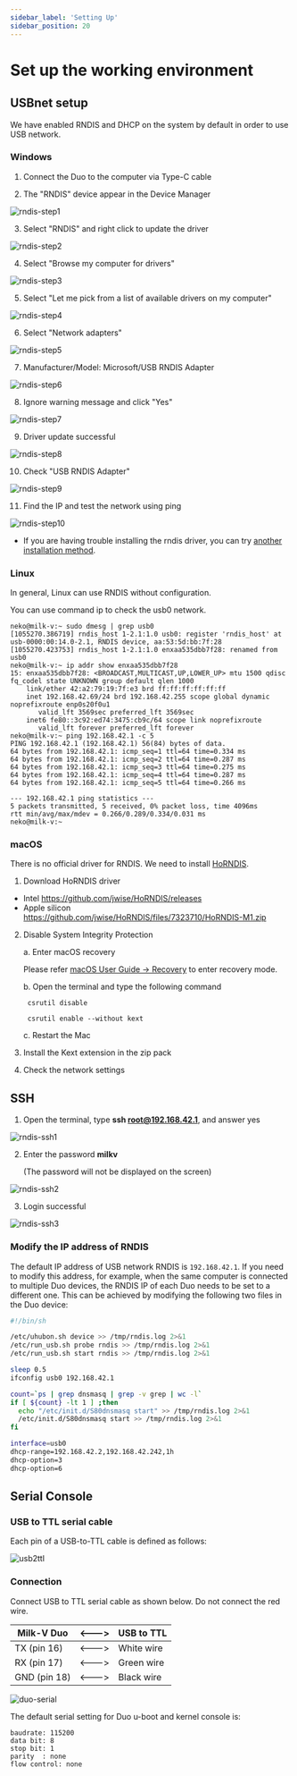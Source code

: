 ```yaml
---
sidebar_label: 'Setting Up'
sidebar_position: 20
---
```


# Set up the working environment

## USBnet setup

We have enabled RNDIS and DHCP on the system by default in order to use USB network.

### Windows

1. Connect the Duo to the computer via Type-C cable

2. The "RNDIS" device appear in the Device Manager

![rndis-step1](/docs/duo/rndis-step1.png)

3. Select "RNDIS" and right click to update the driver

![rndis-step2](/docs/duo/rndis-step2.png)

4. Select "Browse my computer for drivers"

![rndis-step3](/docs/duo/rndis-step3.png)

5. Select "Let me pick from a list of available drivers on my computer"

![rndis-step4](/docs/duo/rndis-step4.png)

6. Select "Network adapters"

![rndis-step5](/docs/duo/rndis-step5.png)

7. Manufacturer/Model: Microsoft/USB RNDIS Adapter

![rndis-step6](/docs/duo/rndis-step6.png)

8. Ignore warning message and click "Yes"

![rndis-step7](/docs/duo/rndis-step7.png)

9. Driver update successful

![rndis-step8](/docs/duo/rndis-step8.png)

10. Check "USB RNDIS Adapter"

![rndis-step9](/docs/duo/rndis-step9.png)

11. Find the IP and test the network using ping

![rndis-step10](/docs/duo/rndis-step10.png)

* If you are having trouble installing the rndis driver, you can try [another installation method](./windows-rndis-dirver).

### Linux

In general, Linux can use RNDIS without configuration.

You can use command ip to check the usb0 network.

```
neko@milk-v:~ sudo dmesg | grep usb0
[1055270.386719] rndis_host 1-2.1:1.0 usb0: register 'rndis_host' at usb-0000:00:14.0-2.1, RNDIS device, aa:53:5d:bb:7f:28
[1055270.423753] rndis_host 1-2.1:1.0 enxaa535dbb7f28: renamed from usb0
neko@milk-v:~ ip addr show enxaa535dbb7f28
15: enxaa535dbb7f28: <BROADCAST,MULTICAST,UP,LOWER_UP> mtu 1500 qdisc fq_codel state UNKNOWN group default qlen 1000
    link/ether 42:a2:79:19:7f:e3 brd ff:ff:ff:ff:ff:ff
    inet 192.168.42.69/24 brd 192.168.42.255 scope global dynamic noprefixroute enp0s20f0u1
       valid_lft 3569sec preferred_lft 3569sec
    inet6 fe80::3c92:ed74:3475:cb9c/64 scope link noprefixroute
       valid_lft forever preferred_lft forever
neko@milk-v:~ ping 192.168.42.1 -c 5
PING 192.168.42.1 (192.168.42.1) 56(84) bytes of data.
64 bytes from 192.168.42.1: icmp_seq=1 ttl=64 time=0.334 ms
64 bytes from 192.168.42.1: icmp_seq=2 ttl=64 time=0.287 ms
64 bytes from 192.168.42.1: icmp_seq=3 ttl=64 time=0.275 ms
64 bytes from 192.168.42.1: icmp_seq=4 ttl=64 time=0.287 ms
64 bytes from 192.168.42.1: icmp_seq=5 ttl=64 time=0.266 ms

--- 192.168.42.1 ping statistics ---
5 packets transmitted, 5 received, 0% packet loss, time 4096ms
rtt min/avg/max/mdev = 0.266/0.289/0.334/0.031 ms
neko@milk-v:~ 
```

### macOS

There is no official driver for RNDIS. We need to install [HoRNDIS](https://joshuawise.com/horndis).

1. Download HoRNDIS driver
  - Intel https://github.com/jwise/HoRNDIS/releases
  - Apple silicon https://github.com/jwise/HoRNDIS/files/7323710/HoRNDIS-M1.zip

2. Disable System Integrity Protection

    a. Enter macOS recovery

    Please refer [macOS User Guide -> Recovery](https://support.apple.com/en-hk/guide/mac-help/mchl338cf9a8/mac) to enter recovery mode.

    b. Open the terminal and type the following command

   ```
    csrutil disable

    csrutil enable --without kext
   ```

    c. Restart the Mac

3. Install the Kext extension in the zip pack

4. Check the network settings

## SSH

1. Open the terminal, type **ssh root@192.168.42.1**, and answer yes

![rndis-ssh1](/docs/duo/rndis-ssh1.png)

2. Enter the password **milkv** 

    (The password will not be displayed on the screen)

![rndis-ssh2](/docs/duo/rndis-ssh2.png)

3. Login successful

![rndis-ssh3](/docs/duo/rndis-ssh3.png)

### Modify the IP address of RNDIS

The default IP address of USB network RNDIS is `192.168.42.1`. If you need to modify this address, for example, when the same computer is connected to multiple Duo devices, the RNDIS IP of each Duo needs to be set to a different one. This can be achieved by modifying the following two files in the Duo device:

```bash {8} showLineNumbers title="/mnt/system/usb-rndis.sh"
#!/bin/sh

/etc/uhubon.sh device >> /tmp/rndis.log 2>&1
/etc/run_usb.sh probe rndis >> /tmp/rndis.log 2>&1
/etc/run_usb.sh start rndis >> /tmp/rndis.log 2>&1

sleep 0.5
ifconfig usb0 192.168.42.1

count=`ps | grep dnsmasq | grep -v grep | wc -l`
if [ ${count} -lt 1 ] ;then
  echo "/etc/init.d/S80dnsmasq start" >> /tmp/rndis.log 2>&1
  /etc/init.d/S80dnsmasq start >> /tmp/rndis.log 2>&1
fi
```

```bash {2} showLineNumbers title="/etc/dnsmasq.conf"
interface=usb0
dhcp-range=192.168.42.2,192.168.42.242,1h
dhcp-option=3
dhcp-option=6
```

## Serial Console

### USB to TTL serial cable

Each pin of a USB-to-TTL cable is defined as follows:

![usb2ttl](/docs/duo/usb2ttl.jpg)

### Connection

Connect USB to TTL serial cable as shown below. Do not connect the red wire.


| Milk-V Duo   | \<---> | USB to TTL |
| ------------ | ------ | ---------- |
| TX (pin 16)  | \<---> | White wire |
| RX (pin 17)  | \<---> | Green wire |
| GND (pin 18) | \<---> | Black wire |


![duo-serial](/docs/duo/duo-serial.jpg)

The default serial setting for Duo u-boot and kernel console is:

```
baudrate: 115200
data bit: 8
stop bit: 1
parity  : none
flow control: none
```
